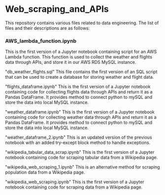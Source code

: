 # Web_scraping_and_APIs

This repository contains various files related to data engineering. The list of files and their descriptions are as follows:

### AWS_lambda_function.ipynb
This is the first version of a Jupyter notebook containing script for an AWS Lambda function. This function is used to collect the weather and flights data through APIs,
and store it in our AWS RDS MySQL instance.

"db_weather_flights.sql"
This file contains the first version of an SQL script that can be used to create a database for storing weather and flight data.

"flights_dataframe.ipynb"
This is the first version of a Jupyter notebook containing code for collecting flights data through APIs and return it as a Pandas DataFrame.
It provides method to connect python to mySQL and store the data into local MySQL instance.

"weather_dataframe.ipynb"
This is the first version of a Jupyter notebook containing code for collecting weather data through APIs and return it as a Pandas DataFrame.
It provides method to connect python to mySQL and store the data into local MySQL instance.

"weather_dataframe_2.ipynb"
This is an updated version of the previous notebook with an added try-except block method to handle exceptions.

"wikipedia_tabular_data_scrap.ipynb"
This is the first version of a Jupyter notebook containing code for scraping tabular data from a Wikipedia page.

"wikipedia_web_scraping_1.ipynb"
This is an alternative method for scraping population data from a Wikipedia page.

"wikipedia_web_scraping.ipynb"
This is the first version of a Jupyter notebook containing code for scraping data from a Wikipedia page.



